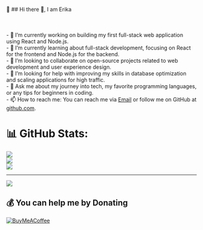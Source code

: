 💫 ## Hi there 👋, I am Erika
 <br><!--<br>**Erika-Wanjiru/Erika-Wanjiru** is a ✨ _special_ ✨ repository because its `README.md` (this file) appears on your GitHub profile.<br><br>Here are some ideas to get you started:🔭 I’m currently working on ...<br>- 🌱 I’m currently learning ...<br>- 👯 I’m looking to collaborate on ...<br>- 🤔 I’m looking for help with ...<br>- 💬 Ask me about ...<br>- 📫 How to reach me: ...<br>- 😄 Pronouns: ...<br>- ⚡ Fun fact: ...<br>--><br><br><br>- 🔭 I’m currently working on building my first full-stack web application using React and Node.js.<br>- 🌱 I’m currently learning about full-stack development, focusing on React for the frontend and Node.js for the backend.<br>- 👯 I’m looking to collaborate on open-source projects related to web development and user experience design.<br>- 🤔 I’m looking for help with improving my skills in database optimization and scaling applications for high traffic.<br>- 💬 Ask me about my journey into tech, my favorite programming languages, or any tips for beginners in coding.<br>- 📫 How to reach me: You can reach me via [Email](https://mail.google.com/mail/u/0/#inbox) or follow me on GitHub at [github.com](https://github.com/Erika-Wanjiru).<br>

# 📊 GitHub Stats:
![](https://github-readme-stats.vercel.app/api?username=Erika-Wanjiru&theme=dark&hide_border=false&include_all_commits=false&count_private=false)<br/>
![](https://github-readme-streak-stats.herokuapp.com/?user=Erika-Wanjiru&theme=dark&hide_border=false)<br/>
![](https://github-readme-stats.vercel.app/api/top-langs/?username=Erika-Wanjiru&theme=dark&hide_border=false&include_all_commits=false&count_private=false&layout=compact)

---
[![](https://visitcount.itsvg.in/api?id=Erika-Wanjiru&icon=0&color=0)](https://visitcount.itsvg.in)

  ## 💰 You can help me by Donating
  [![BuyMeACoffee](https://img.shields.io/badge/Buy%20Me%20a%20Coffee-ffdd00?style=for-the-badge&logo=buy-me-a-coffee&logoColor=black)](https://buymeacoffee.com/https://www.buymeacoffee.com/erikawanjiru) 

  
<!-- Proudly created with GPRM ( https://gprm.itsvg.in ) -->
